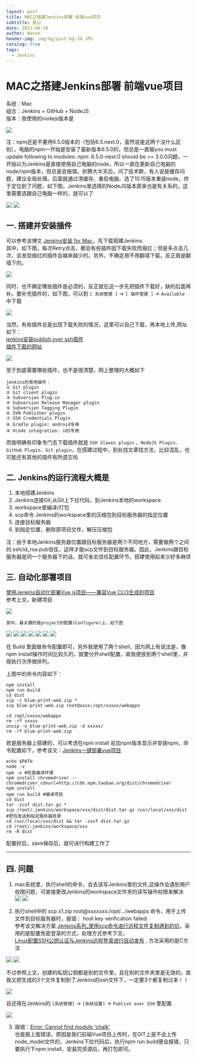 ```yaml
---
layout: post
title: MAC之搭建Jenkins部署 前端vue项目  
subtitle: 笔记
date: 2021-06-28
author: Wason
header-img: img/bg/post-bg-20.JPG
catalog: true
tags:
  - Jenkins
---
```


# MAC之搭建Jenkins部署 前端vue项目 #

系统：Mac  
组合：Jenkins + GitHub + NodeJS  
版本：我使用的nodejs版本是  

![](http://wason419.github.io/img/20210628/2021062801.png)  

注：npm还是不要用6.5.0版本的（包括6.5.next.0，虽然说是这两个没什么区别），电脑的npm一开始是安装了最新版本6.5.0的，但总是一直报you must update following to modules: npm: 6.5.0-next.0 should be >= 3.0.0问题，一开始以为Jenkins是直接使用自己电脑的node，所以一直在更新自己电脑的node/npm版本，但总是会报错。折腾大半天后，问了技术群，有人说是缓存问题，建议全局处理。后面就通过清缓存、重启电脑、选了10.15版本重装node，终于定位到了问题，如下图，Jenkins里选择的NodeJS版本原来也是有关系的，这里需要选跟自己电脑一样的，就可以了  

![](http://wason419.github.io/img/20210628/2021062802.png)
![](http://wason419.github.io/img/20210628/2021062803.png)

## 一. 搭建并安装插件 ##
可以参考该博文 [Jenkins安装 for Mac][1]，先下载搭建Jenkins.  
其中，如下图，每次Retry点击，都会有些插件因下载失败而报红；但是多点击几次，会发现报红的插件会越来越少的。另外，不确定用不用翻墙下载，反正我是翻墙下的。

![](http://wason419.github.io/img/20210628/2021062804.png)

同时，也不确定哪些插件是必须的，反正就在这一步先把插件下载好，缺的后面再补。要补充插件的，如下图，可以到 `[ 系统管理 ]` → `[ 插件管理 ]` → `Available` 中下载

![](http://wason419.github.io/img/20210628/2021062805.png)

当然，有些插件总是出现下载失败的情况，这里可以自己下载，再本地上传,网址如下：      
[jenkins安装publish over ssh插件][2]  
[插件下载的网址][3]

![](http://wason419.github.io/img/20210628/2021062806.png)

至于到底需要哪些插件，也不是很清楚，网上整理的大概如下  
```
jenkins的常用插件：
① Git plugin
② Git client plugin
③ Subversion Plug-in
④ Subversion Release Manager plugin
⑤ Subversion Tagging Plugin
⑥ SVN Publisher plugin
⑦ SSH Credentials Plugin
⑧ Gradle plugin: android专用
⑨ Xcode integration: iOS专用

```
而我明确有印象专门去下载插件就是 `SSH Slaves plugin` 、`NodeJS Plugin`、`GitHub Plugin`、`Git plugin`，在搭建过程中，到处找文章找方法，比较混乱，也可能还有其他的插件有所遗忘哈


## 二. Jenkins的运行流程大概是 ##
1. 本地搭建Jenkins  
2. Jenkins连接Git,从Git上下拉代码，到Jenkins本地的workspace  
3. workspace里编译/打包  
4. scp命令 Jenkins的workspace里的压缩包到目标服务器的指定位置  
5. 连接目标服务器  
6. 到指定位置，删除原项目文件，解压压缩包   

注：由于本地Jenkins服务器位置跟目标服务器是两个不同地方，需要做两个之间的.ssh/id_rsa.pub信任，这样才能scp文件到目标服务器。因此，Jenkins跟目标服务器是同一个服务器下的话，就可省去信任配置环节，搭建使用起来少好多麻烦  

## 三. 自动化部署项目 ##
[使用Jenkins自动化部署Vue.js项目——兼容Vue CLI3生成的项目][4]  
参考上文，新建项目  

![](http://wason419.github.io/img/20210628/2021062808.png)

`其中，最关键的是project的配置(Configure)上，如下图`

![](http://wason419.github.io/img/20210628/2021062809.png)
![](http://wason419.github.io/img/20210628/2021062810.png)
![](http://wason419.github.io/img/20210628/2021062811.png)
![](http://wason419.github.io/img/20210628/2021062812.png)
![](http://wason419.github.io/img/20210628/2021062813.png)
![](http://wason419.github.io/img/20210628/2021062814.png)
![](http://wason419.github.io/img/20210628/2021062815.png)

在 Build 里面做命令配置即可，另外我使用了两个shell，因为网上有说法是，像npm install操作时间比较久的，就要分开shell配置，故我便放到两个shell里，并按执行次序做排列。

上图中的命令内容如下：  
```
npm install
npm run build
cd dist
zip -r blue-print-web.zip *
scp blue-print-web.zip root@xxxx:/opt/xxxxx/webapps

cd /opt/xxxxx/webapps
rm -rf xxxxx
unzip -o blue-print-web.zip -d xxxxx/
rm -rf blue-print-web.zip

```

若是服务器上搭建的，可以考虑在npm install 前加npm版本显示并安装npm，命令配置如下，参考该文：[Jenkins一键部署vue项目][5] 
```
echo $PATH
node -v
npm -v #检查编译环境
npm install chromedriver --chromedriver_cdnurl=http://cdn.npm.taobao.org/dist/chromedriver
npm install
npm run build #编译项目
cd dist
tar -zcvf dist.tar.gz *
scp /root/.jenkins/workspace/xxx/dist/dist.tar.gz /usr/local/xxx/dist  #把包发送到指定服务器目录
cd /usr/local/xxx/dist && tar -zxvf dist.tar.gz
cd /root/.jenkins/workspace/xxx
rm -R dist
```

配置好后，save保存后，就可进行构建工作了

---

## 四. 问题 ##
1. mac系统里，执行shell的命令，会去读写Jenkins里的文件,这操作会遇到用户权限问题，可直接更改Jenkins的workspace文件夹的读写操作权限来解决  
![](http://wason419.github.io/img/20210628/2021062816.png)
![](http://wason419.github.io/img/20210628/2021062817.png)

2. 执行shell中的 scp x1.zip root@xxxxxxx:/opt/…/webapps 命令，用于上传文件到目标服务器时，报错： host key verification failed.  
参考该文解决方案 [Jenkins系列_使用scp命令进行远程文件复制遇到的坑][6]，采用的是配置免密登录的方式，处理方式参考下文，   
[Linux配置SSH公钥认证与Jenkins远程登录进行自动发布][7] , 方法采用的是C方法

![](http://wason419.github.io/img/20210628/2021062818.png)
![](http://wason419.github.io/img/20210628/2021062819.png)

不过参照上文，创建的私钥公钥都是别的文件里，且在别的文件夹里是无效的，故我又把生成的3个文件复制到了Jenkins的ssh文件下，一定要3个都复制过来！！  

![](http://wason419.github.io/img/20210628/2021062820.png)

且还得在Jenkins的 `[系统管理]` → `[系统设置]` → `Publish over SSH` 里配置  

![](http://wason419.github.io/img/20210628/2021062821.png)

3. 报错：[Error: Cannot find module 'chalk'][8]  
也是报上面错误，原因是我们前端Vue项目上传时，在GIT上是不会上传node_model文件的，Jenkins下拉代码后，执行npm run build便会报错，只要执行下npm install，安装完资源后，再打包即可。


[1]: https://www.jianshu.com/p/48d3d8293376
[2]: https://blog.csdn.net/ludengji/article/details/79174216
[3]: https://updates.jenkins-ci.org/download/plugins/  
[4]: https://blog.csdn.net/wangzl1163/article/details/83018630
[5]: https://blog.csdn.net/qq_34479912/article/details/82417869
[6]: https://blog.csdn.net/kingboyworld/article/details/78905553
[7]: https://www.cnblogs.com/jager/p/5986563.html
[8]: https://www.cnblogs.com/yu-709213564/p/7469293.html
